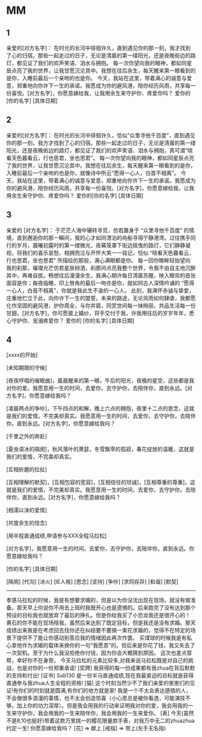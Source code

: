 # MM

## 1

亲爱的[对方名字]：
在时光的长河中徘徊许久，直到遇见你的那一刻，我才找到了心的归宿。那些一起走过的日子，无论是清晨的第一缕阳光，还是夜晚街边的路灯，都见证了我们的欢声笑语、泪水与拥抱。
每一次你望向我的眼神，都如同星辰点亮了我的世界，让我甘愿沉沦其中。我想在往后余生，每天醒来第一眼看到的是你，入睡前最后一个亲吻的也是你。
今天，我站在这里，带着满心的诚意与爱意，郑重地向你许下一生的承诺。我愿成为你的避风港，陪你经历风雨，共享每一份喜悦。[对方名字]，你愿意嫁给我，让我用余生来守护你、疼爱你吗？
爱你的[你的名字]
[具体日期]

## 2

亲爱的[对方名字]：
在时光的长河中徘徊许久，恰似“众里寻他千百度”，直到遇见你的那一刻，我方才找到了心的归宿。那些一起走过的日子，无论是清晨的第一缕阳光，还是夜晚街边的路灯，都见证了我们的欢声笑语、泪水与拥抱，真可谓“晓看天色暮看云，行也思君，坐也思君”。
每一次你望向我的眼神，都如同星辰点亮了我的世界，让我甘愿沉沦其中。我想在往后余生，每天醒来第一眼看到的是你，入睡前最后一个亲吻的也是你，就像诗中所云“愿得一心人，白首不相离”。
今天，我站在这里，带着满心的诚意与爱意，郑重地向你许下一生的承诺。我愿成为你的避风港，陪你经历风雨，共享每一份喜悦。[对方名字]，你愿意嫁给我，让我用余生来守护你、疼爱你吗？
爱你的[你的名字]
[具体日期]

## 3

亲爱的 [对方名字]：
于茫茫人海中辗转寻觅，仿若置身于 “众里寻他千百度” 的情境，直到邂逅你的那一瞬间，我的心才如同漂泊的舟船寻得宁静港湾。过往携手同行的岁月，晨曦初露时的第一缕微光，夜幕笼罩下街边摇曳的路灯，它们静静凝视，将我们的喜乐哀愁、相拥而泣与开怀大笑一一铭记，恰似 “晓看天色暮看云，行也思君，坐也思君” 所描绘的那般，满心满眼都是你。
每一回你眼眸轻抬望向我的刹那，璀璨光芒仿若星辰倾洒，刹那间点亮我整个世界，令我不由自主地沉醉其中，再难自拔。畅想往后漫漫余生，我满心期许每日清晨苏醒，映入眼帘的首张面容是你；每夜临睡，印上唇角的最后一吻亦是你，就如同古人深情吟诵的 “愿得一心人，白首不相离”，你就是我此生不渝的一心人。
此刻，我满怀赤诚与挚爱，庄重地伫立于此，向你许下一生的盟誓。未来的路途，无论风雨如何肆虐，我都愿化作坚固的避风港，护你周全，与你并肩，同赏世间每一抹绚丽，共品生活每一份甘甜。[对方名字]，你可愿披上婚纱，将手交付于我，许我用往后的岁岁年年，悉心守护你、宠溺疼爱你？
爱你的 [你的名字]
[具体日期]

## 4

[xxxx的开始]

[未知期限的守候]

[夜夜哼唱的催眠曲]，晨晨醒来的第一眼，午后的阳光，夜晚的星空，这些都是我对你的爱。我愿意用一生的时间，去爱你，去守护你，去陪伴你，直到永远。[对方名字]，你愿意嫁给我吗？

[凌晨两点的争吵]，下午四点的和解，晚上六点的拥抱，夜里十二点的思念，这就是我们的爱情，不完美却真实。我愿意用一生的时间，去爱你，去守护你，去陪伴你，直到永远。[对方名字]，你愿意嫁给我吗？

[千里之外的奔赴]

[夏虫语冰的隔阂]，秋风落叶的萧瑟，冬雪飘零的孤寂，春花绽放的温暖，这就是我们的爱情，不完美却真实。

[互相折磨的拉扯]

[互相理解的默契]，[互相包容的宽容]，[互相信任的坦诚]，[互相尊重的尊重]，这就是我们的爱情，不完美却真实。我愿意用一生的时间，去爱你，去守护你，去陪伴你，直到永远。[对方名字]，你愿意嫁给我吗？

[相濡以沫的爱情]

[共度余生的信念]

[用半程直通成绩,申请参与XXX全程马拉松]

[对方名字]，我愿意用一生的时间，去爱你，去守护你，去陪伴你，直到永远。你愿意嫁给我吗？

[你的名字]
[具体日期]

[隔阂] [代沟] [冰火] [IE人格] [思念] [坚持] [争吵] [求同存异] [和谐] [默契]


---

<!-- 猫、花、证书、戒指、表、奖牌 -->

孝感马拉松的时候，我是有想要求婚的，但是以为你没法出现在现场，就没有做准备。那天早上你说你不用去上班时我既开心也是遗憾的。后来跑完了没有达到那个预设的目标我也就放弃了最后的挣扎。但是你给我买了小恐龙我还是很开心的！
黄石的你不能在现场陪我，虽然后来达到了既定目标，但是我还是没有求婚。那天成绩出来我是在考虑回去找你还在纠结要不要搞一束花求婚的，觉得不在特定的场景下提供不了能让你感动到答应我的情绪因此再次作罢。
买煤球的时候我是有私心拿他作为求婚的载体来换你的一句“我愿意”的。但后来是你花了钱，我又失去了一次契机。至于为什么我没拒绝你付钱，因为你会大概猜到原因。
这次也差点穿帮，幸好你不在身旁。
今天马拉松的元素比较多,对我来说马拉松既是对自己的挑战，也是对你的一份郑重承诺!
[奖牌] 我获得的每一份成果都有我zhua在背后默默的支持和付出!
[证书] Sub130 是一份半马直通成绩,现在我最紧迫的目标就是获得直通参与我zhua人生全程的资格!
[猫] 这个时刻当然少不了我们亲爱的崽崽们的见证!有你们的时刻就是圆满,有你们的地方就是家!
我是一个不太会表达感情的人，不会做很多浪漫的事情，也不太会创造惊喜（小心思总是被你看透，可能演技不够，加上你的功力深厚）。但是我会用我的行动来证明我对你的爱，我会用我的一生来守护你，我会用我的一生来陪伴你，我会用我的一生来爱你。
[表] 今天(虽然不是8,10也挺好)带着这款万里挑一的樱花限量款手表，对我万中无二的zhuazhua约定一生!
你愿意嫁给我吗？
[花] => 献上
[戒指] => 带上(左手无名指)
